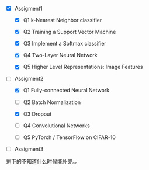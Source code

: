 - [x] Assigment1

  - [x] Q1  k-Nearest Neighbor classifier

  - [x] Q2  Training a Support Vector Machine

  - [x] Q3  Implement a Softmax classifier

  - [x] Q4  Two-Layer Neural Network

  - [x] Q5  Higher Level Representations: Image Features

    

- [ ] Assigment2
  - [x] Q1  Fully-connected Neural Network 

  - [ ] Q2  Batch Normalization 

  - [x] Q3  Dropout

  - [ ] Q4  Convolutional Networks

  - [ ] Q5  PyTorch / TensorFlow on CIFAR-10

    

- [ ] Assigment3







剩下的不知道什么时候能补完。。